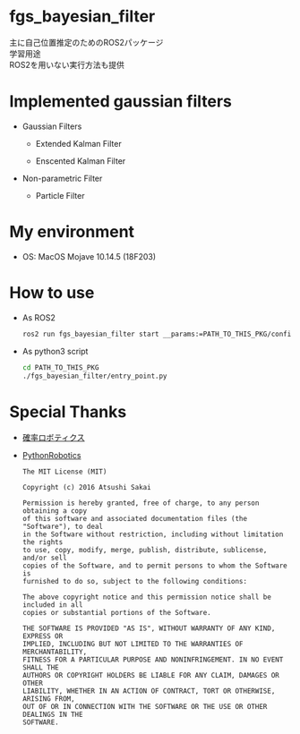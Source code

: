 # fgs_bayesian_filter

主に自己位置推定のためのROS2パッケージ  
学習用途  
ROS2を用いない実行方法も提供

# Implemented gaussian filters

- Gaussian Filters

  - Extended Kalman Filter

  - Enscented Kalman Filter

- Non-parametric Filter

  - Particle Filter

# My environment

- OS: MacOS Mojave 10.14.5 (18F203)

# How to use

- As ROS2

  ```bash
  ros2 run fgs_bayesian_filter start __params:=PATH_TO_THIS_PKG/config/bayesian_filter.yaml
  ```

- As python3 script

  ```bash
  cd PATH_TO_THIS_PKG
  ./fgs_bayesian_filter/entry_point.py
  ```

# Special Thanks

- [確率ロボティクス](https://book.mynavi.jp/ec/products/detail/id=37337)

- [PythonRobotics](https://github.com/AtsushiSakai/PythonRobotics)

  ```
  The MIT License (MIT)

  Copyright (c) 2016 Atsushi Sakai

  Permission is hereby granted, free of charge, to any person obtaining a copy
  of this software and associated documentation files (the "Software"), to deal
  in the Software without restriction, including without limitation the rights
  to use, copy, modify, merge, publish, distribute, sublicense, and/or sell
  copies of the Software, and to permit persons to whom the Software is
  furnished to do so, subject to the following conditions:

  The above copyright notice and this permission notice shall be included in all
  copies or substantial portions of the Software.

  THE SOFTWARE IS PROVIDED "AS IS", WITHOUT WARRANTY OF ANY KIND, EXPRESS OR
  IMPLIED, INCLUDING BUT NOT LIMITED TO THE WARRANTIES OF MERCHANTABILITY,
  FITNESS FOR A PARTICULAR PURPOSE AND NONINFRINGEMENT. IN NO EVENT SHALL THE
  AUTHORS OR COPYRIGHT HOLDERS BE LIABLE FOR ANY CLAIM, DAMAGES OR OTHER
  LIABILITY, WHETHER IN AN ACTION OF CONTRACT, TORT OR OTHERWISE, ARISING FROM,
  OUT OF OR IN CONNECTION WITH THE SOFTWARE OR THE USE OR OTHER DEALINGS IN THE
  SOFTWARE.
  ```

